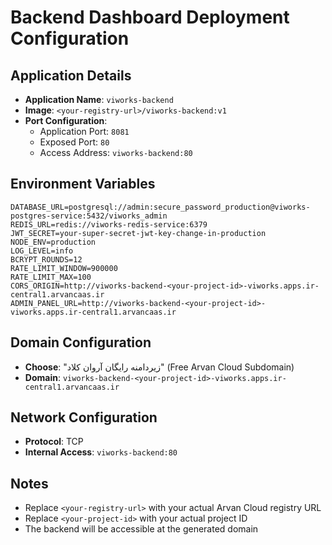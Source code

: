 # Backend Dashboard Deployment Configuration

## Application Details
- **Application Name**: `viworks-backend`
- **Image**: `<your-registry-url>/viworks-backend:v1`
- **Port Configuration**:
  - Application Port: `8081`
  - Exposed Port: `80`
  - Access Address: `viworks-backend:80`

## Environment Variables
```
DATABASE_URL=postgresql://admin:secure_password_production@viworks-postgres-service:5432/viworks_admin
REDIS_URL=redis://viworks-redis-service:6379
JWT_SECRET=your-super-secret-jwt-key-change-in-production
NODE_ENV=production
LOG_LEVEL=info
BCRYPT_ROUNDS=12
RATE_LIMIT_WINDOW=900000
RATE_LIMIT_MAX=100
CORS_ORIGIN=http://viworks-backend-<your-project-id>-viworks.apps.ir-central1.arvancaas.ir
ADMIN_PANEL_URL=http://viworks-backend-<your-project-id>-viworks.apps.ir-central1.arvancaas.ir
```

## Domain Configuration
- **Choose**: "زیردامنه رایگان آروان کلاد" (Free Arvan Cloud Subdomain)
- **Domain**: `viworks-backend-<your-project-id>-viworks.apps.ir-central1.arvancaas.ir`

## Network Configuration
- **Protocol**: TCP
- **Internal Access**: `viworks-backend:80`

## Notes
- Replace `<your-registry-url>` with your actual Arvan Cloud registry URL
- Replace `<your-project-id>` with your actual project ID
- The backend will be accessible at the generated domain
